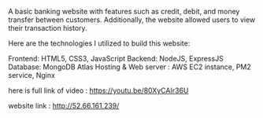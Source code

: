 A basic banking website with features such as credit, debit, and money transfer between customers. Additionally, the website allowed users to view their transaction history.

Here are the technologies I utilized to build this website:

Frontend: HTML5, CSS3, JavaScript
Backend: NodeJS, ExpressJS
Database: MongoDB Atlas
Hosting & Web server : AWS EC2 instance, PM2 service, Nginx

here is full link of video : https://youtu.be/80XyCAIr36U

website link : http://52.66.161.239/
